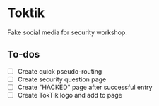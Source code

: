 # Toktik

Fake social media for security workshop.

## To-dos

- [ ] Create quick pseudo-routing
- [ ] Create security question page
- [ ] Create "HACKED" page after successful entry
- [ ] Create TokTik logo and add to page